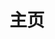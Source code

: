 ---
home: true
icon: home
title: 主页
footer: '
<a href="https://vuepress.vuejs.org/"><img src="https://img.shields.io/badge/VuePress-2.0.0-brightgreen?style=flat&logo=vue.js" alt=\"VuePress"></a> <a href="https://github.com/vuepress-theme-hope/vuepress-theme-hope"><img src="https://img.shields.io/badge/Theme-Hope-3eaf7c?style=flat" alt="Theme"></a> <a href="https://vercel.com/"><img src="https://img.shields.io/badge/Vercel-gray?style=flat&logo=vercel" alt="Vercel"></a><br>
<b>背景图: pixiv@MACHAOS | 网页图标: ©S.Y.S/TKG 2023</b>'
bgImage: https://pic.mufeng086.com/i/2023/09/16/pcsns1.webp
bgImageDark: https://pic.mufeng086.com/i/2023/09/16/pcsd85.webp
bgImageStyle:
  background-attachment: fixed
heroFullScreen: true
heroText: 高木同学同人谷展示区
tagline: 展示由民间粉丝制作的同人周边
actions:
  - text: 商品展示
    link: ./show/

  - text: 关于
    link: ./about/

---